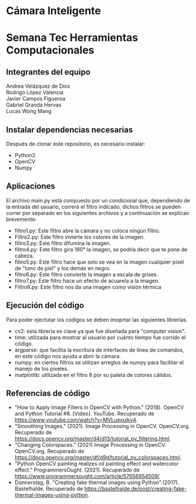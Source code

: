 # Cámara Inteligente 
# Semana Tec Herramientas Computacionales

## Integrantes del equipo
Andrea Velázquez de Dios <br/>
Rodrigo López Valencia <br/>
Javier Campos Figueroa <br/>
Gabriel Granda Hervas <br/>
Lucas Wong Mang <br/>

## Instalar dependencias necesarias

Después de clonar este repositorio, es necesario instalar:
- Python3
- OpenCV
- Numpy

## Aplicaciones

El archivo main.py está compuesto por un condicional que, dependiendo de la entrada del usuario, correrá el filtro indicado, dichos filtros se pueden correr por separado en los siguientes archivos y a continuación se explican brevemente:

- filtro1.py: Este filtro abre la cámara y no coloca ningún filtro. 
- Filtro2.py: Este filtro invierte los colores de la imagen.
- filtro3.py: Este filtro difumina la imagen.
- filtro4.py: Este filtro gira 180° la imagen, se podría decir que te pone de cabeza.
- filtro5.py: Este filtro hace que solo se vea en la imagen cualquier pixel de "tono de piel" y los demás en negro.
- filtro6.py: Este filtro convierte la imagen a escala de grises.
- filtro7.py: Este filtro hace un efecto de acuarela a la imagen.
- Filtro8.py: Este filtro nos da una imagen como visión térmica

## Ejecución del código

Para poder ejectutar los codigos se deben imoprtar las siguientes librerías.
- cv2: esta librería es clave ya que fue diseñada para "computer vision".
- time: utilizada para mostrar al usuario por cuánto tiempo fue corrido el código.
- argparse: que facilita la escritura de interfaces de línea de comandos, en este código nos ayuda a abrir la cámara.
- numpy: en ciertos filtros se utilizan arreglos de numpy para facilitar el manejo de los pixeles.
- matplotlib: utilizada en el filtro 8 por su paleta de colores cálidos.

## Referencias de código

- "How to Apply Image Filters in OpenCV with Python." (2018). OpenCV and Python Tutorial #8.  [Video]. YouTube. Recuperado de https://www.youtube.com/watch?v=MVLuexuikv4.
- "Smoothing Images." (2021). Image Processing in OpenCV. OpenCV.org. Recuperado de https://docs.opencv.org/master/d4/d13/tutorial_py_filtering.html.
- "Changing Colorspaces." (2021) Image Processing in OpenCV. OpenCV.org. Recuperado de https://docs.opencv.org/master/df/d9d/tutorial_py_colorspaces.html.
-  "Python OpenCV painting realizes oil painting effect and watercolor effect." ProgrammersOught. (2021). Recuperado de https://www.programmersought.com/article/57656954509/
-  Donnerstag, B. "Creating fake thermal images using Python".(2017). Bastelhalde. Recuperado de https://bastelhalde.de/post/creating-fake-thermal-images-using-python.
